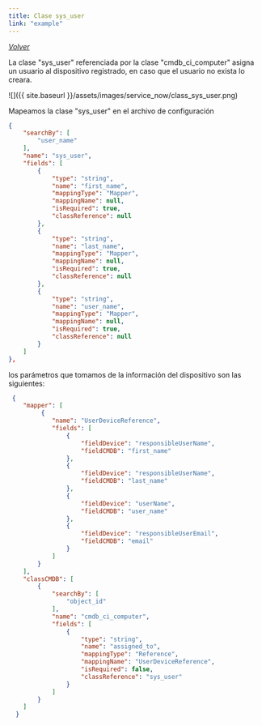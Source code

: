 ```yaml
---
title: Clase sys_user
link: "example"
---
```

*[Volver](../08_ejemplo.html)*  

La clase "sys_user" referenciada por la clase "cmdb_ci_computer" asigna un usuario al dispositivo registrado, en caso que el usuario no exista lo creara.

![]({{ site.baseurl }}/assets/images/service_now/class_sys_user.png)

Mapeamos la clase "sys_user" en el archivo de configuración

```json
{
    "searchBy": [
        "user_name"
    ],
    "name": "sys_user",
    "fields": [
        {
            "type": "string",
            "name": "first_name",
            "mappingType": "Mapper",
            "mappingName": null,
            "isRequired": true,
            "classReference": null
        },
        {
            "type": "string",
            "name": "last_name",
            "mappingType": "Mapper",
            "mappingName": null,
            "isRequired": true,
            "classReference": null
        },
        {
            "type": "string",
            "name": "user_name",
            "mappingType": "Mapper",
            "mappingName": null,
            "isRequired": true,
            "classReference": null
        }
    ]
},
```

los parámetros que tomamos de la información del dispositivo son las siguientes: 

```json
 {
    "mapper": [
         {
            "name": "UserDeviceReference",
            "fields": [
                {
                    "fieldDevice": "responsibleUserName",
                    "fieldCMDB": "first_name"
                },
                {
                    "fieldDevice": "responsibleUserName",
                    "fieldCMDB": "last_name"
                },
                {
                    "fieldDevice": "userName",
                    "fieldCMDB": "user_name"
                },
                {
                    "fieldDevice": "responsibleUserEmail",
                    "fieldCMDB": "email"
                }
            ]
        }
    ],
    "classCMDB": [
        {
            "searchBy": [
                "object_id"
            ],
            "name": "cmdb_ci_computer",
            "fields": [
                {
                    "type": "string",
                    "name": "assigned_to",
                    "mappingType": "Reference",
                    "mappingName": "UserDeviceReference",
                    "isRequired": false,
                    "classReference": "sys_user"
                }
            ]
        }
    ]
  }
```
